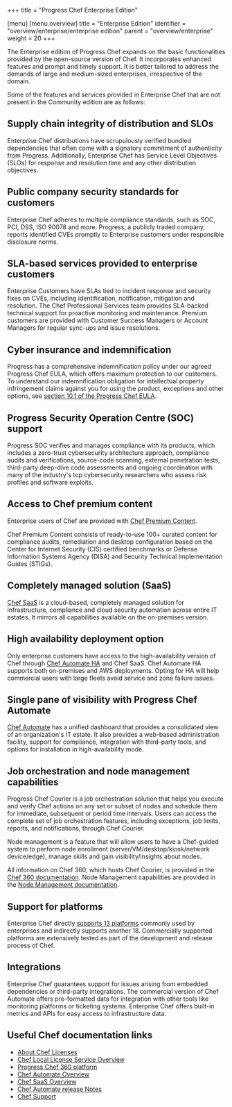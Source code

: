 +++
title = "Progress Chef Enterprise Edition"

[menu]
  [menu.overview]
    title = "Enterprise Edition"
    identifier = "overview/enterprise/enterprise edition"
    parent = "overview/enterprise"
    weight = 20
+++

The Enterprise edition of Progress Chef expands on the basic functionalities provided by the open-source version of Chef. It incorporates enhanced features and prompt and timely support. It is better tailored to address the demands of large and medium-sized enterprises, irrespective of the domain.

Some of the features and services provided in Enterprise Chef that are not present in the Community edition are as follows:

## Supply chain integrity of distribution and SLOs

Enterprise Chef distributions have scrupulously verified bundled dependencies that often come with a signatory commitment of authenticity from Progress. Additionally, Enterprise Chef has Service Level Objectives (SLOs) for response and resolution time and any other distribution objectives.

## Public company security standards for customers

Enterprise Chef adheres to multiple compliance standards, such as SOC, PCI, DSS, ISO 90078 and more. Progress, a publicly traded company, reports identified CVEs promptly to Enterprise customers under responsible disclosure norms.

## SLA-based services provided to enterprise customers

Enterprise Customers have SLAs tied to incident response and security fixes on CVEs, including identification, notification, mitigation and resolution. The Chef Professional Services team provides SLA-backed technical support for proactive monitoring and maintenance. Premium customers are provided with Customer Success Managers or Account Managers for regular sync-ups and issue resolutions.

## Cyber insurance and indemnification

Progress has a comprehensive indemnification policy under our agreed Progress Chef EULA, which offers maximum protection to our customers. To understand our indemnification obligation for intellectual property infringement claims against you for using the product, exceptions and other options, see [section 10.1 of the Progress Chef EULA](https://www.chef.io/online-master-agreement).

## Progress Security Operation Centre (SOC) support

Progress SOC verifies and manages compliance with its products, which includes a zero-trust cybersecurity architecture approach, compliance audits and verifications, source-code scanning, external penetration tests, third-party deep-dive code assessments and ongoing coordination with many of the industry's top cybersecurity researchers who assess risk profiles and software exploits.

## Access to Chef premium content

Enterprise users of Chef are provided with [Chef Premium Content](/inspec/profiles/).

Chef Premium Content consists of ready-to-use 100+ curated content for compliance audits, remediation and desktop configuration based on the Center for Internet Security (CIS) certified benchmarks or Defense Information Systems Agency (DISA) and Security Technical Implementation Guides (STIGs).

## Completely managed solution (SaaS)

[Chef SaaS](/saas/) is a cloud-based, completely managed solution for infrastructure, compliance and cloud security automation across entire IT estates. It mirrors all capabilities available on the on-premises version.

## High availability deployment option

Only enterprise customers have access to the high-availability version of Chef through [Chef Automate HA](/automate/ha/) and Chef SaaS. Chef Automate HA supports both on-premises and AWS deployments. Opting for HA will help commercial users with large fleets avoid service and zone failure issues.

## Single pane of visibility with Progress Chef Automate

[Chef Automate](/automate/ha/) has a unified dashboard that provides a consolidated view of an organization's IT estate. It also provides a web-based administration facility, support for compliance, integration with third-party tools, and options for installation in high-availability mode.

## Job orchestration and node management capabilities

Progress Chef Courier is a job orchestration solution that helps you execute and verify Chef actions on any set or subset of nodes and schedule them for immediate, subsequent or period time intervals. Users can access the complete set of job orchestration features, including exceptions, job limits, reports, and notifications, through Chef Courier.

Node management is a feature that will allow users to have a Chef-guided system to perform node enrollment (server/VM/desktop/kiosk/network device/edge), manage skills and gain visibility/insights about nodes.

All information on Chef 360, which hosts Chef Courier, is provided in the [Chef 360 documentation](/360/1.0/). Node Management capabilities are provided in the [Node Management documentation](/360/1.0/node_management/).

## Support for platforms

Enterprise Chef directly [supports 13 platforms](/platforms/#commercial-support-4) commonly used by enterprises and indirectly supports another 18. Commercially supported platforms are extensively tested as part of the development and release process of Chef.

## Integrations

Enterprise Chef guarantees support for issues arising from embedded dependencies or third-party integrations. The commercial version of Chef Automate offers pre-formatted data for integration with other tools like monitoring platforms or ticketing systems. Enterprise Chef offers built-in metrics and APIs for easy access to infrastructure data.

## Useful Chef documentation links

- [About Chef Licenses](/licensing/)
- [Chef Local License Service Overview](/licensing/local_license_service/)
- [Progress Chef 360 platform](/360/1.0/)
- [Chef Automate Overview](/automate/)
- [Chef SaaS Overview](/saas/)
- [Chef Automate release Notes](/release_notes_automate/)
- [Chef Support](https://www.chef.io/support)
